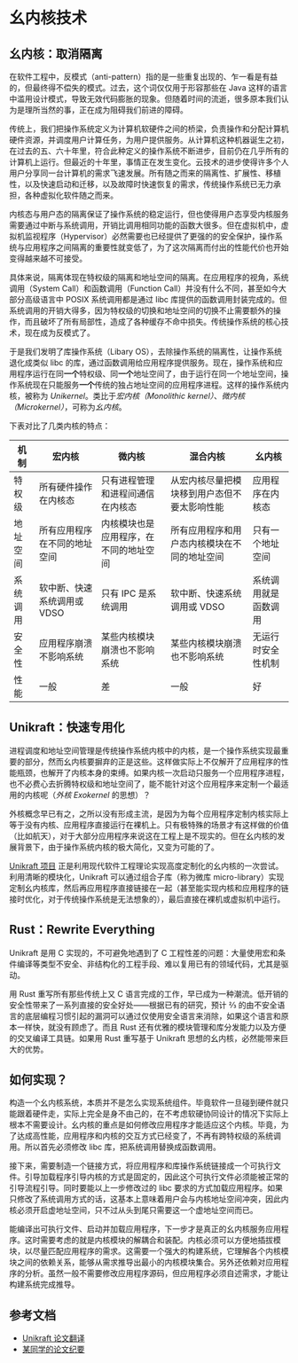 ﻿# 幺内核技术

## 幺内核：取消隔离

在软件工程中，反模式（anti-pattern）指的是一些重复出现的、乍一看是有益的，但最终得不偿失的模式。过去，这个词仅仅用于形容那些在 Java 这样的语言中滥用设计模式，导致无效代码膨胀的现象。但随着时间的流逝，很多原本我们认为是理所当然的事，正在成为阻碍我们前进的障碍。

传统上，我们把操作系统定义为计算机软硬件之间的桥梁，负责操作和分配计算机硬件资源，并调度用户计算任务，为用户提供服务。从计算机这种机器诞生之初，在过去的五、六十年里，符合此种定义的操作系统不断进步，目前仍在几乎所有的计算机上运行。但最近的十年里，事情正在发生变化。云技术的进步使得许多个人用户分享同一台计算机的需求飞速发展。所有随之而来的隔离性、扩展性、移植性，以及快速启动和迁移，以及故障时快速恢复的需求，传统操作系统已无力承担，各种虚拟化软件随之而来。

内核态与用户态的隔离保证了操作系统的稳定运行，但也使得用户态享受内核服务需要通过中断与系统调用，开销比调用相同功能的函数大很多。但在虚拟机中，虚拟机监视程序（Hypervisor）必然需要也已经提供了更强的的安全保护，操作系统与应用程序之间隔离的重要性就变低了，为了这次隔离而付出的性能代价也开始变得越来越不可接受。

具体来说，隔离体现在特权级的隔离和地址空间的隔离。在应用程序的视角，系统调用（System Call）和函数调用（Function Call）并没有什么不同，甚至如今大部分高级语言中 POSIX 系统调用都是通过 libc 库提供的函数调用封装完成的。但系统调用的开销大得多，因为特权级的切换和地址空间的切换不止需要额外的操作，而且破坏了所有局部性，造成了各种缓存不命中损失。传统操作系统的核心技术，现在成为反模式了。

于是我们发明了库操作系统（Libary OS），去除操作系统的隔离性，让操作系统退化成类似 libc 的库，通过函数调用给应用程序提供服务。现在，操作系统和应用程序运行在同**一个**特权级、同**一个**地址空间了，由于运行在同一个地址空间，操作系统现在只能服务**一个**传统的独占地址空间的应用程序进程。这样的操作系统内核，被称为 *Unikernel*。类比于*宏内核（Monolithic kernel）*、*微内核（Microkernel）*，可称为*幺内核*。

下表对比了几类内核的特点：

| 机制     | 宏内核 | 微内核 | 混合内核 | 幺内核
| -------- | ----- | ----- | ------- | -
| 特权级   | 所有硬件操作在内核态 | 只有进程管理和进程间通信在内核态 | 从宏内核尽量把模块移到用户态但不要太影响性能 | 应用程序在内核态
| 地址空间 | 所有应用程序在不同的地址空间 | 内核模块也是应用程序，在不同的地址空间 | 所有应用程序和用户态内核模块在不同的地址空间 | 只有一个地址空间
| 系统调用 | 软中断、快速系统调用或 VDSO | 只有 IPC 是系统调用 | 软中断、快速系统调用或 VDSO | 系统调用就是函数调用
| 安全性   | 应用程序崩溃不影响系统 | 某些内核模块崩溃也不影响系统 | 某些内核模块崩溃也不影响系统 | 无运行时安全性机制
| 性能     | 一般 | 差 | 一般 | 好

## Unikraft：快速专用化

进程调度和地址空间管理是传统操作系统内核中的内核，是一个操作系统实现最重要的部分，然而幺内核要摒弃的正是这些。这样做实际上不仅解开了应用程序的性能瓶颈，也解开了内核本身的束缚。如果内核一次启动只服务一个应用程序进程，也不必费心去折腾特权级和地址空间了，能不能针对这个应用程序来定制一个最适用的内核呢（*外核 Exokernel* 的思想）？

外核概念早已有之，之所以没有形成主流，是因为为每个应用程序定制内核实际上等于没有内核、应用程序直接运行在裸机上。只有极特殊的场景才有这样做的价值（比如航天），对于大部分应用程序来说这在工程上是不现实的。但在幺内核的发展背景下，由于操作系统内核的极大简化，又变为可能的了。

[Unikraft 项目](https://unikraft.org/) 正是利用现代软件工程理论实现高度定制化的幺内核的一次尝试。利用清晰的模块化，Unikraft 可以通过组合子库（称为微库 micro-library）实现定制幺内核库，然后再应用程序直接链接在一起（甚至能实现内核和应用程序的链接时优化，对于传统操作系统是无法想象的），最后直接在裸机或虚拟机中运行。

## Rust：Rewrite Everything

Unikraft 是用 C 实现的，不可避免地遇到了 C 工程性差的问题：大量使用宏和条件编译等类型不安全、非结构化的工程手段、难以复用已有的领域代码，尤其是驱动。

用 Rust 重写所有那些传统上又 C 语言完成的工作，早已成为一种潮流。低开销的安全性带来了一系列直接的安全好处——根据已有的研究，预计 ⅔ 的由不安全语言的底层编程习惯引起的漏洞可以通过仅使用安全语言来消除，如果这个语言和原本一样快，就没有顾虑了。而且 Rust 还有优雅的模块管理和库分发能力以及方便的交叉编译工具链。如果用 Rust 重写基于 Unikraft 思想的幺内核，必然能带来巨大的优势。

## 如何实现？

构造一个幺内核系统，本质并不是怎么实现系统组件。毕竟软件一旦碰到硬件就只能跟着硬件走，实际上完全是身不由己的，在不考虑软硬协同设计的情况下实际上根本不需要设计。幺内核的重点是如何修改应用程序才能适应这个内核。毕竟，为了达成高性能，应用程序和内核的交互方式已经变了，不再有跨特权级的系统调用。所以首先必须修改 libc 库，把系统调用替换成函数调用。

接下来，需要制造一个链接方式，将应用程序和库操作系统链接成一个可执行文件。引导加载程序引导内核的方式是固定的，因此这个可执行文件必须能被正常的引导流程引导。同时要能以上一步修改过的 libc 要求的方式加载应用程序。如果只修改了系统调用方式的话，这基本上意味着用户会与内核地址空间冲突，因此内核必须开启虚地址空间，只不过从头到尾只需要这一个虚地址空间而已。

能编译出可执行文件、启动并加载应用程序，下一步才是真正的幺内核服务应用程序。这时需要考虑的就是内核模块的解耦合和装配。内核必须可以方便地插拔模块，以尽量匹配应用程序的需求。这需要一个强大的构建系统，它理解各个内核模块之间的依赖关系，能够从需求推导出最小的内核模块集合。另外还依赖对应用程序的分析。虽然一般不需要修改应用程序源码，但应用程序必须自述需求，才能让构建系统完成推导。

## 参考文档

- [Unikraft 论文翻译](/tranlation/20220923-unikraft.md)
- [某同学的论文纪要](https://mstmoonshine.github.io/p/unikraft/)
